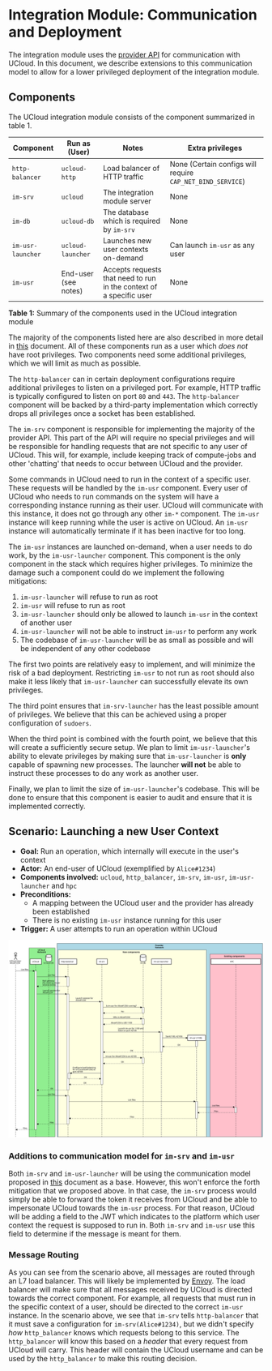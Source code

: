 # Integration Module: Communication and Deployment

The integration module uses the [provider API](/backend/app-orchestrator-service/wiki/provider.md) for communication
with UCloud. In this document, we describe extensions to this communication model to allow for a lower privileged
deployment of the integration module.

## Components

The UCloud integration module consists of the component summarized in table 1.

| Component | Run as (User) | Notes | Extra privileges |
|-----------|--------------|-------|------------------|
| `http-balancer` | `ucloud-http` | Load balancer of HTTP traffic | None (Certain configs will require `CAP_NET_BIND_SERVICE`) |
| `im-srv` | `ucloud` |  The integration module server | None |
| `im-db` | `ucloud-db` | The database which is required by `im-srv` | None |
| `im-usr-launcher` | `ucloud-launcher` | Launches new user contexts on-demand | Can launch `im-usr` as any user |
| `im-usr` | End-user (see notes) | Accepts requests that need to run in the context of a specific user | None |

__Table 1:__ Summary of the components used in the UCloud integration module

The majority of the components listed here are also described in more detail in [this](./users.md) document. All of
these components run as a user which _does not_ have root privileges. Two components need some additional privileges,
which we will limit as much as possible.

The `http-balancer` can in certain deployment configurations require additional privileges to listen on a privileged
port. For example, HTTP traffic is typically configured to listen on port `80` and `443`. The `http-balancer` component
will be backed by a third-party implementation which correctly drops all privileges once a socket has been established.

The `im-srv` component is responsible for implementing the majority of the provider API. This part of the API will
require no special privileges and will be responsible for handling requests that are not specific to any user of UCloud.
This will, for example, include keeping track of compute-jobs and other 'chatting' that needs to occur between UCloud
and the provider.

Some commands in UCloud need to run in the context of a specific user. These requests will be handled by the `im-usr`
component. Every user of UCloud who needs to run commands on the system will have a corresponding instance running as
their user. UCloud will communicate with this instance, it does not go through any other `im-*` component. The `im-usr`
instance will keep running while the user is active on UCloud. An `im-usr` instance will automatically terminate if it
has been inactive for too long.

The `im-usr` instances are launched on-demand, when a user needs to do work, by the `im-usr-launcher` component. This
component is the only component in the stack which requires higher privileges. To minimize the damage such a component
could do we implement the following mitigations:

1. `im-usr-launcher` will refuse to run as root
2. `im-usr` will refuse to run as root
3. `im-usr-launcher` should only be allowed to launch `im-usr` in the context of another user
4. `im-usr-launcher` will not be able to instruct `im-usr` to perform any work
5. The codebase of `im-usr-launcher` will be as small as possible and will be independent of any other codebase

The first two points are relatively easy to implement, and will minimize the risk of a bad deployment. Restricting
`im-usr` to not run as root should also make it less likely that `im-usr-launcher` can successfully elevate its own
privileges.

The third point ensures that `im-srv-launcher` has the least possible amount of privileges. We believe that this can be
achieved using a proper configuration of `sudoers`.

When the third point is combined with the fourth point, we believe that this will create a sufficiently secure setup. We
plan to limit `im-usr-launcher`'s ability to elevate privileges by making sure that `im-usr-launcher` is __only__
capable of spawning new processes. The launcher __will not__ be able to instruct these processes to do any work as
another user.

Finally, we plan to limit the size of `im-usr-launcher`'s codebase. This will be done to ensure that this component is
easier to audit and ensure that it is implemented correctly.

## Scenario: Launching a new User Context

- __Goal:__ Run an operation, which internally will execute in the user's context
- __Actor:__ An end-user of UCloud (exemplified by `Alice#1234`)
- __Components involved:__ `ucloud`, `http_balancer`, `im-srv`, `im-usr`, `im-usr-launcher` and `hpc`
- __Preconditions:__
  - A mapping between the UCloud user and the provider has already been established
  - There is no existing `im-usr` instance running for this user
- __Trigger:__ A user attempts to run an operation within UCloud

![](launcher.svg)

### Additions to communication model for `im-srv` and `im-usr`

Both `im-srv` and `im-usr-launcher` will be using the communication model proposed in
[this](/backend/app-orchestrator-service/wiki/provider.md) document as a base. However, this won't enforce the forth
mitigation that we proposed above. In that case, the `im-srv` process would simply be able to forward the token it
receives from UCloud and be able to impersonate UCloud towards the `im-usr` process. For that reason, UCloud will be
adding a field to the JWT which indicates to the platform which user context the request is supposed to
run in. Both `im-srv` and `im-usr` use this field to determine if the message is meant for them. 

### Message Routing

As you can see from the scenario above, all messages are routed through an L7 load balancer. This will likely be
implemented by [Envoy](https://www.envoyproxy.io/). The load balancer will make sure that all messages received by
UCloud is directed towards the correct component. For example, all requests that must run in the specific context of a
user, should be directed to the correct `im-usr` instance. In the scenario above, we see that `im-srv` tells
`http-balancer` that it must save a configuration for `im-srv(Alice#1234)`, but we didn't specify _how_ `http_balancer`
knows which requests belong to this service. The `http_balancer` will know this based on a _header_ that every request
from UCloud will carry. This header will contain the UCloud username and can be used by the `http_balancer` to make
this routing decision.
